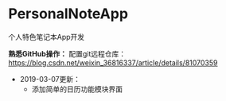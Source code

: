 # PersonalNoteApp
个人特色笔记本App开发


**熟悉GitHub操作：**
配置git远程仓库：https://blog.csdn.net/weixin_36816337/article/details/81070359



- 2019-03-07更新：
  - 添加简单的日历功能模块界面